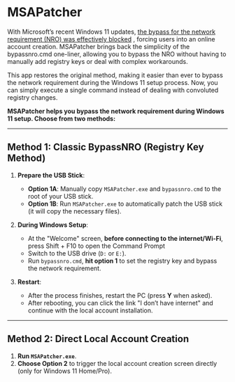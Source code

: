 # MSAPatcher

With Microsoft’s recent Windows 11 updates, [the bypass for the network requirement (NRO) was effectively blocked](https://blogs.windows.com/windows-insider/2025/03/28/announcing-windows-11-insider-preview-build-26200-5516-dev-channel/) , forcing users into an online account creation. MSAPatcher brings back the simplicity of the bypassnro.cmd one-liner, allowing you to bypass the NRO without having to manually add registry keys or deal with complex workarounds.

This app restores the original method, making it easier than ever to bypass the network requirement during the Windows 11 setup process. Now, you can simply execute a single command instead of dealing with convoluted registry changes.

**MSAPatcher helps you bypass the network requirement during Windows 11 setup. Choose from two methods:**

---

## Method 1: Classic BypassNRO (Registry Key Method)

1. **Prepare the USB Stick**:
   - **Option 1A**: Manually copy `MSAPatcher.exe` and `bypassnro.cmd` to the root of your USB stick.
   - **Option 1B**: Run `MSAPatcher.exe` to automatically patch the USB stick (it will copy the necessary files).

2. **During Windows Setup**:
   - At the "Welcome" screen, **before connecting to the internet/Wi-Fi**, press Shift + F10 to open the Command Prompt
   - Switch to the USB drive (`D:` or `E:`).
   - Run `bypassnro.cmd`, **hit option 1** to set the registry key and bypass the network requirement.

3. **Restart**:
   - After the process finishes, restart the PC (press **Y** when asked).
   - After rebooting, you can click the link "I don’t have internet" and continue with the local account installation.

---

## Method 2: Direct Local Account Creation

1. **Run `MSAPatcher.exe`**.
2. **Choose Option 2** to trigger the local account creation screen directly (only for Windows 11 Home/Pro).

